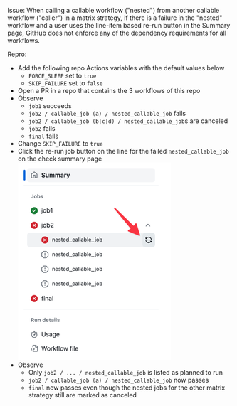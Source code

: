 Issue: When calling a callable workflow ("nested") from another callable workflow ("caller") in a matrix strategy, if there is a failure in the "nested" workflow and a user uses the line-item based re-run button in the Summary page, GitHub does not enforce any of the dependency requirements for all workflows.

Repro:
- Add the following repo Actions variables with the default values below
  - `FORCE_SLEEP` set to `true`
  - `SKIP_FAILURE` set to `false`
- Open a PR in a repo that contains the 3 workflows of this repo
- Observe
  - `job1` succeeds
  - `job2 / callable_job (a) / nested_callable_job` fails
  - `job2 / callable_job (b|c|d) / nested_callable_job`s are canceled
  - `job2` fails
  - `final` fails
- Change `SKIP_FAILURE` to `true`
- Click the re-run job button on the line for the failed `nested_callable_job` on the check summary page
![single line rerun](./images/single_line_rerun.png)
- Observe
  - Only `job2 / ... / nested_callable_job` is listed as planned to run
  - `job2 / callable_job (a) / nested_callable_job` now passes
  - `final` now passes even though the nested jobs for the other matrix strategy still are marked as canceled
